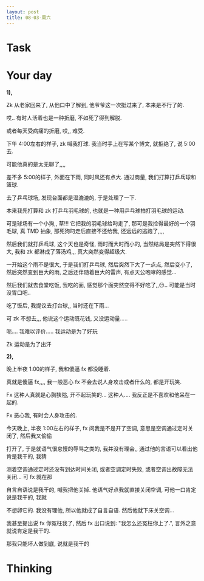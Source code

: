 ```yaml
---
layout: post
title: 08-03-周六
---
```





# Task


# Your day

**1),** 

Zk 从老家回来了, 从他口中了解到, 他爷爷这一次挺过来了, 本来是不行了的.

哎.. 有时人活着也是一种折磨, 不如死了得到解脱.

或者每天受病痛的折磨, 哎,, 难受.

下午 4:00左右的样子, zk 喊我打球. 我当时手上在写某个博文, 就拒绝了, 说 5:00去.

可能他真的是太无聊了,,,,

差不多 5:00的样子, 外面在下雨, 同时风还有点大. 通过商量, 我们打算打乒乓球和篮球.

去了乒乓球场, 发现台面都是湿漉漉的, 于是处理了一下.

本来我先打算和 zk 打乒乓羽毛球的, 也就是一种用乒乓球拍打羽毛球的运动.

可是球场有一个小狗,, 草!!! 它把我的羽毛球给叼走了, 那可是我捡得最好的一个羽毛球, 真 TMD 抽象, 那死狗叼走后直接不还给我, 还远远的逃跑了,,,,

然后我们就打乒乓球, 这个天也是奇怪, 雨时而大时而小的, 当然结局是突然下得很大, 我和 zk 都淋成了落汤鸡,,, 真大突然变得超级大.

一开始这个雨不是很大, 于是我们打乒乓球, 然后突然下大了一点点, 然后变小了, 然后突然变到巨大的雨, 之后还伴随着巨大的雷声, 有点天公咆哮的感觉...

然后我们就去食堂吃饭, 我吃的面, 感觉那个面突然变得不好吃了,,😔.. 可能是当时没胃口吧..

吃了饭后, 我提议去打台球,, 当时还在下雨...

可 zk 不想去,,, 他说这个运动既花钱, 又没运动量.....

呃.... 我难以评价..... 我运动是为了好玩

Zk 运动是为了出汗

**2),** 

晚上半夜 1:00的样子, 我和傻逼 fx 都没睡着. 

真就是傻逼 fx,,,, 我一般恶心 fx 不会去说人身攻击或者什么的, 都是开玩笑.

Fx 这种人真就是心胸狭隘, 开不起玩笑的... 这种人.... 我反正是不喜欢和他呆在一起的.

Fx 恶心我, 有时会人身攻击的.

今天晚上, 半夜 1:00左右的样子, fx 问我是不是开了空调, 意思是空调通过定时关闭了, 然后我又偷偷

打开了, 于是就语气很怠慢的辱骂之类的, 我并没有理会,, 通过他的言语可以看出他肯是我干的, 我猜

测着空调通过定时还没有到达时间关闭, 或者空调定时失败, 或者空调出故障无法关闭... 可 fx 就在那

自言自语说是我干的, 喊我把他关掉. 他语气好点我就直接关闭空调, 可他一口肯定说是我干的, 我就

不想卵它的. 我没有理他, 所以他就成了自言自语. 然后他就下床关空调...

我甚至提出说 fx 你冤枉我了, 然后 fx 出口说到: "我怎么还冤枉你上了.", 言外之意就说肯定是我干的.

那我只能坏人做到底, 说就是我干的



# Thinking



